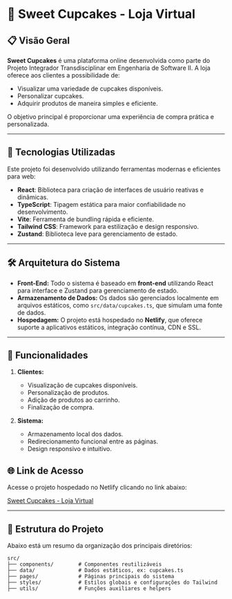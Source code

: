 # 🧁 Sweet Cupcakes - Loja Virtual

## 📋 Visão Geral
**Sweet Cupcakes** é uma plataforma online desenvolvida como parte do Projeto Integrador Transdisciplinar em Engenharia de Software II. A loja oferece aos clientes a possibilidade de:

- Visualizar uma variedade de cupcakes disponíveis.
- Personalizar cupcakes.
- Adquirir produtos de maneira simples e eficiente.

O objetivo principal é proporcionar uma experiência de compra prática e personalizada.

---

## 🚀 Tecnologias Utilizadas
Este projeto foi desenvolvido utilizando ferramentas modernas e eficientes para web:

- **React**: Biblioteca para criação de interfaces de usuário reativas e dinâmicas.
- **TypeScript**: Tipagem estática para maior confiabilidade no desenvolvimento.
- **Vite**: Ferramenta de bundling rápida e eficiente.
- **Tailwind CSS**: Framework para estilização e design responsivo.
- **Zustand**: Biblioteca leve para gerenciamento de estado.

---

## 🛠️ Arquitetura do Sistema
- **Front-End:** Todo o sistema é baseado em **front-end** utilizando React para interface e Zustand para gerenciamento de estado.
- **Armazenamento de Dados:** Os dados são gerenciados localmente em arquivos estáticos, como `src/data/cupcakes.ts`, que simulam uma fonte de dados.
- **Hospedagem:** O projeto está hospedado no **Netlify**, que oferece suporte a aplicativos estáticos, integração contínua, CDN e SSL.

---

## 🌟 Funcionalidades
1. **Clientes:**
   - Visualização de cupcakes disponíveis.
   - Personalização de produtos.
   - Adição de produtos ao carrinho.
   - Finalização de compra.

2. **Sistema:**
   - Armazenamento local dos dados.
   - Redirecionamento funcional entre as páginas.
   - Design responsivo e intuitivo.

## 🌐 Link de Acesso
Acesse o projeto hospedado no Netlify clicando no link abaixo:

[Sweet Cupcakes - Loja Virtual](https://comforting-lolly-10eb06.netlify.app/)

---

## 📂 Estrutura do Projeto
Abaixo está um resumo da organização dos principais diretórios:

```plaintext
src/
├── components/        # Componentes reutilizáveis
├── data/              # Dados estáticos, ex: cupcakes.ts
├── pages/             # Páginas principais do sistema
├── styles/            # Estilos globais e configurações do Tailwind
├── utils/             # Funções auxiliares e helpers



